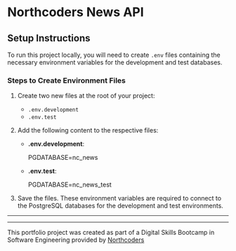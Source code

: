 # Northcoders News API

## Setup Instructions

To run this project locally, you will need to create `.env` files containing the necessary environment variables for the development and test databases.

### Steps to Create Environment Files

1. Create two new files at the root of your project:
   - `.env.development`
   - `.env.test`

2. Add the following content to the respective files:

   - **.env.development**:
     
     PGDATABASE=nc_news
     

   - **.env.test**:
     
     PGDATABASE=nc_news_test
     

3. Save the files. These environment variables are required to connect to the PostgreSQL databases for the development and test environments.

---

--- 

This portfolio project was created as part of a Digital Skills Bootcamp in Software Engineering provided by [Northcoders](https://northcoders.com/)
